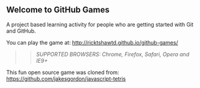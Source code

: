 ## Welcome to GitHub Games

A project based learning activity for people who are getting started with Git and GitHub.

You can play the game at: http://ricktshawtd.github.io/github-games/

>> _*SUPPORTED BROWSERS*: Chrome, Firefox, Safari, Opera and IE9+_

This fun open source game was cloned from: https://github.com/jakesgordon/javascript-tetris
